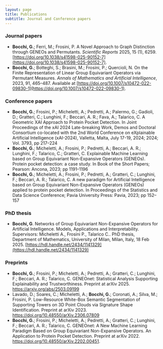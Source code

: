 ```yaml
---
layout: page
title: Publications
subtitle: Journal and Conference papers
---
```


### Journal papers

- **Bocchi, G.**; Ferri, M.; Frosini, P. A Novel Approach to Graph Distinction through GENEOs and Permutants. *Scientific Reports* 2025, 15 (1), 6259. [https://doi.org/10.1038/s41598-025-90152-7](https://doi.org/10.1038/s41598-025-90152-7).
- **Bocchi, G.**; Botteghi, S.; Brasini, M.; Frosini, P.; Quercioli, N. On the Finite Representation of Linear Group Equivariant Operators via Permutant Measures. *Annals of Mathematics and Artificial Intelligence*, 2023, 91, 465–487. Available at [https://doi.org/10.1007/s10472-022-09830-1](https://doi.org/10.1007/s10472-022-09830-1).

### Conference papers

- **Bocchi, G.**; Frosini, P.; Micheletti, A.; Pedretti, A.; Palermo, G.; Gadioli, D.; Gratteri, C.; Lunghini, F.; Beccari, A. R.; Fava, A.; Talarico, C. A Geometric XAI Approach to Protein Pocket Detection. In Joint Proceedings of the xAI 2024 Late-breaking Work, Demos and Doctoral Consortium co-located with the 2nd World Conference on eXplainable Artificial Intelligence (xAI-2024), Valletta, Malta, July 17-19, 2024; 2024; Vol. 3793, pp 217–224
- **Bocchi, G.**; Micheletti, A.; Frosini, P.; Pedretti, A.; Beccari, A. R.; Lunghini, F.; Talarico, C.; Gratteri, C. Explainable Machine Learning based on Group Equivariant Non-Expansive Operators (GENEOs). Protein pocket detection: a case study. In Book of the Short Papers; Pearson: Ancona, 2023; pp 1191–1196
- **Bocchi, G.**; Micheletti, A.; Frosini, P.; Pedretti, A.; Gratteri, C.; Lunghini, F.; Beccari, A. R.; Talarico, C. A new paradigm for Artificial Intelligence based on Group Equivariant Non-Expansive Operators (GENEOs) applied to protein pocket detection. In Proceedings of the Statistics and Data Science Conference; Pavia University Press: Pavia, 2023; pp 152–157

### PhD thesis

- **Bocchi, G**. Networks of Group Equivariant Non-Expansive Operators for Artificial Intelligence. Models, Applications and Interpretability. Supervisors: Micheletti A., Frosini P., Talarico C.. PhD thesis, Department of Mathematics, University of Milan, Milan, Italy, 18 Feb 2025. [https://hdl.handle.net/2434/1141329](https://hdl.handle.net/2434/1141329)

### Preprints

- **Bocchi, G.**; Frosini, P.; Micheletti, A.; Pedretti, A.; Gratteri, C.; Lunghini, F.; Beccari, A. R.; Talarico, C. GENEOnet: Statistical Analysis Supporting Explainability and Trustworthiness. Preprint at arXiv 2025. https://arxiv.org/abs/2503.09199
- Lavado, D.; Soares, C.; Micheletti, A.; **Bocchi, G.**; Coronati, A.; Silva, M.; Frosini, P. Low-Resource White-Box Semantic Segmentation of Supporting Towers on 3D Point Clouds via Signature Shape Identification. Preprint at arXiv 2023. https://doi.org/10.48550/arXiv.2306.07809
- **Bocchi, G.**; Frosini, P.; Micheletti, A.; Pedretti, A.; Gratteri, C.; Lunghini, F.; Beccari, A. R.; Talarico, C. GENEOnet: A New Machine Learning Paradigm Based on Group Equivariant Non-Expansive Operators. An Application to Protein Pocket Detection. Preprint at arXiv 2022. https://doi.org/10.48550/arXiv.2202.00451.
